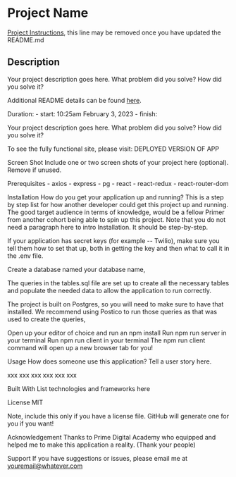 # Project Name

[Project Instructions](./INSTRUCTIONS.md), this line may be removed once you have updated the README.md

## Description

Your project description goes here. What problem did you solve? How did you solve it?

Additional README details can be found [here](https://github.com/PrimeAcademy/readme-template/blob/master/README.md).


Duration: 
    - start: 10:25am February 3, 2023
    - finish: 

Your project description goes here. 
What problem did you solve? 
How did you solve it?


To see the fully functional site, please visit: 
DEPLOYED VERSION OF APP

Screen Shot
Include one or two screen shots of your project here (optional). 
Remove if unused.

Prerequisites
    - axios
    - express
    - pg
    - react
    - react-redux
    - react-router-dom


Installation
How do you get your application up and running? 
This is a step by step list for how another developer could get this project up and running. 
The good target audience in terms of knowledge, would be a fellow Primer from another cohort being able to spin up this project. 
Note that you do not need a paragraph here to intro Installation. 
It should be step-by-step.

If your application has secret keys (for example -- Twilio), make sure you tell them how to set that up, both in getting the key and then what to call it in the .env file.

Create a database named your database name,

The queries in the tables.sql file are set up to create all the necessary tables and populate the needed data to allow the application to run correctly. 

The project is built on Postgres, so you will need to make sure to have that installed. 
We recommend using Postico to run those queries as that was used to create the queries,

Open up your editor of choice and run an npm install
Run npm run server in your terminal
Run npm run client in your terminal
The npm run client command will open up a new browser tab for you!

Usage
How does someone use this application? Tell a user story here.

xxx
xxx
xxx
xxx
xxx
xxx

Built With
List technologies and frameworks here

License
MIT

Note, include this only if you have a license file. GitHub will generate one for you if you want!

Acknowledgement
Thanks to Prime Digital Academy who equipped and helped me to make this application a reality. (Thank your people)

Support
If you have suggestions or issues, please email me at youremail@whatever.com